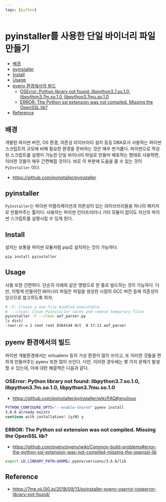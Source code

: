 ```yaml
---
tags: [python]
---
```


# pyinstaller를 사용한 단일 바이너리 파일 만들기


- [배경](#배경)
- [pyinstaller](#pyinstaller)
- [Install](#install)
- [Usage](#usage)
- [pyenv 환경에서의 빌드](#pyenv-환경에서의-빌드)
    - [OSError: Python library not found: libpython3.7.so.1.0, libpython3.7m.so.1.0, libpython3.7mu.so.1.0](#oserror-python-library-not-found-libpython37so10-libpython37mso10-libpython37muso10)
    - [ERROR: The Python ssl extension was not compiled. Missing the OpenSSL lib?](#error-the-python-ssl-extension-was-not-compiled-missing-the-openssl-lib)
- [Reference](#reference)


## 배경
개발된 파이썬 버전, OS 환경, 의존성 라이브러리 설치 등등 DBA로서 사용하는 파이썬 스크립트의 규모에 비해 필요한 환경을 준비하는 것은 매우 번거롭다. 파이썬으로 작성된 스크립트를 실행이 가능한 단일 바이너리 파일로 만들어 배포하는 형태로 사용하면, 이러한 것들이 매우 간편해질 것이다. 바로 이 부분에 도움을 줄 수 있는 것이 `PyInstaller` 이다.
- https://github.com/pyinstaller/pyinstaller

## pyinstaller
`PyInstaller`는 파이썬 어플리케이션과 의존성이 있는 라이브러리들을 하나의 패키지로 만들어주는 툴이다. 사용자는 파이썬 인터프리터나 기타 모듈이 없이도 자신의 파이썬 스크립트를 실행시킬 수 있게 된다.

## Install
설치는 보통을 파이썬 모듈처럼 pip로 설치하는 것이 가능하다.
```bash
pip install pyinstaller
```

## Usage
사용 또한 간편하다. 단순히 아래와 같은 명령으로 한 줄로 빌드하는 것이 가능하다. 다만, 이렇게 만들어진 바이너리 파일은 파일을 생성한 시점의 GCC 버전 등에 의존성이 있으므로 참고하도록 하자.
```bash
# -F: Create a one-file bundled executable.
#  --clean: Clean PyInstaller cache and remove temporary files
pyinstaller -F --clean aof_parser.py 
ls dist/
-rwxr-xr-x 1 root root 8364144 Oct  8 17:11 aof_parser
```

## pyenv 환경에서의 빌드
파이썬 개발환경에서는 virtualenv 등의 가상 환경이 많이 쓰이고, 또 이러한 것들을 편하게 만들어주는 pyenv 또한 많이 쓰인다. 다만, 이러한 경우에는 몇 가지 문제가 발생할 수 있는데, 이에 대한 해결책은 다음과 같다.

### OSError: Python library not found: libpython3.7.so.1.0, libpython3.7m.so.1.0, libpython3.7mu.so.1.0
- https://github.com/pyinstaller/pyinstaller/wiki/FAQ#gnulinux
```bash
PYTHON_CONFIGURE_OPTS="--enable-shared" pyenv install
3.6.6 already exists
continue with installation? (y/N) y
```
### ERROR: The Python ssl extension was not compiled. Missing the OpenSSL lib?
- https://github.com/pyenv/pyenv/wiki/Common-build-problems#error-the-python-ssl-extension-was-not-compiled-missing-the-openssl-lib
```bash
export LD_LIBRARY_PATH=$HOME/.pyenv/versions/3.6.6/lib
```

## Reference
- https://7me.oji.0j0.jp/2018/09/13/pyinstaller-pyenv-oserror-typeerror-library-not-found/